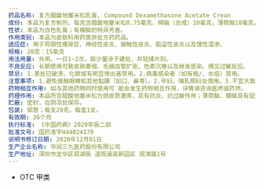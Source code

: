 ```yaml
---
药品名称: 复方醋酸地塞米松乳膏, Compound Dexamethasone Acetate Crean
成份: 本品为复方制剂，每克含醋酸地塞米松0.75毫克，樟脑（合成）10毫克，薄荷脑10毫克。辅料为经苯乙酯、香精、十六醇、波状石蜡、单双硬脂酸甘油酯、硬脂酸聚烃氧（40） 酯、甘油、依地酸二钠、卡波姆均聚物、碳酸氢钠、纯化水
性状: 本品为白色乳膏；有檸脑的特异芳香。
作用类别: 本品为皮肤科用药类非处方药药品。
适应症: 用于局限性瘙痒症、神经性皮炎、接触性皮炎、脂溢性皮炎以及馒性湿渗。
规格: 20克：15毫克
用法用量: 外用。一日1~2次，取少量涂于建处，并轻揉片刻。
不良反应: 长期使用可致皮肤菱缩、毛细血管扩张、色素沉眷以及继发感染。偶见过敏反应。
禁忌: 1.患处已破溃、化脓或有明显惨出者禁用。2.病毒感染者（如有疱/、水痘）禁用。
注意事项: 1.避免接触眼睛和其他黏膜（如口、鼻等）。2.孕妇、哺乳期妇女慎用。3.不宜大面积、长期使用；用药1周后症状未缓解，请咨询医师。4.用药部位如有烧灼感、红肿等信况应停药，井将局部药物洗净，必要时向医师咨询。5.如并发细菌或真菌感染，请咨询医师处理。6.运动员慎用。7.小儿避免使用。8.对本品过敏者菜用，过敏体质者镇用。9.本品性状发生改变时禁止使用。10.请将本品放在儿童不能接触的地方。11.儿童必须在成人监护下使用。12.如正在使用其他药品，使用本品前请咨询医师或药师。
药物相互作用: 如与其他药物同时使用可 能会发生药物相互作用，详情请咨询医师或药师。
药理作用: 本品所含醋酸地塞米松为排皮质激素，具有抗炎、抗过敏作用；薄荷脑、檬脑具有促进局部循环和轻度的消炎、止痛及止痒作用。
贮蔽: 密封，在阴凉处保存。
包装: 铝管；每支20克，每盒1支。
有效期: 36个月
执行标准: 《中国药典》2020年版二部
批准文号: 国药准字H44024170
说明书修订日期: 2020年12月01日
生产企业名称: 华润三九医药股份有限公司
生产地址: 深圳市龙华区观湖街 道观澜高新园区 观清路1号
---
```


- OTC 甲类